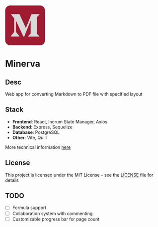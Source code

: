 ![This should have been the app's logo](client/public/favicon.svg)

# Minerva

## Desc

Web app for converting Markdown to PDF file with specified layout

## Stack

- **Frontend**: React, Incrum State Manager, Axios
- **Backend**: Express, Sequelize
- **Database**: PostgreSQL
- **Other**: Vite, Quill

More technical information [here](dev.md)

## License

This project is licensed under the MIT License – see the [LICENSE](LICENSE) file for details

## TODO

- [ ] Formula support
- [ ] Collaboration system with commenting
- [ ] Customizable progress bar for page count
